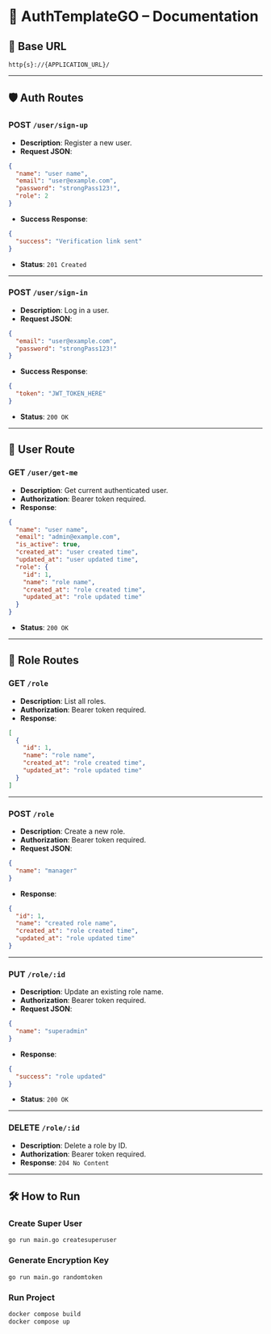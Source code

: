 # 📘 AuthTemplateGO – Documentation

## 📌 Base URL

```
http{s}://{APPLICATION_URL}/
````

---

## 🛡️ Auth Routes

### POST `/user/sign-up`

* **Description**: Register a new user.
* **Request JSON**:

```json
{
  "name": "user name",
  "email": "user@example.com",
  "password": "strongPass123!",
  "role": 2
}
````

* **Success Response**:

```json
{
  "success": "Verification link sent"
}
```

* **Status**: `201 Created`

---

### POST `/user/sign-in`

* **Description**: Log in a user.
* **Request JSON**:

```json
{
  "email": "user@example.com",
  "password": "strongPass123!"
}
```

* **Success Response**:

```json
{
  "token": "JWT_TOKEN_HERE"
}
```

* **Status**: `200 OK`

---

## 👥 User Route

### GET `/user/get-me`

* **Description**: Get current authenticated user.
* **Authorization**: Bearer token required.
* **Response**:

```json
{
  "name": "user name",
  "email": "admin@example.com",
  "is_active": true,
  "created_at": "user created time",
  "updated_at": "user updated time",
  "role": {
    "id": 1,
    "name": "role name",
    "created_at": "role created time",
    "updated_at": "role updated time"
  }
}
```

* **Status**: `200 OK`

---

## 🔐 Role Routes

### GET `/role`

* **Description**: List all roles.
* **Authorization**: Bearer token required.
* **Response**:

```json
[
  {
    "id": 1,
    "name": "role name",
    "created_at": "role created time",
    "updated_at": "role updated time"
  }
]
```

---

### POST `/role`

* **Description**: Create a new role.
* **Authorization**: Bearer token required.
* **Request JSON**:

```json
{
  "name": "manager"
}
```

* **Response**:

```json
{
  "id": 1,
  "name": "created role name",
  "created_at": "role created time",
  "updated_at": "role updated time"
}
```

---

### PUT `/role/:id`

* **Description**: Update an existing role name.
* **Authorization**: Bearer token required.
* **Request JSON**:

```json
{
  "name": "superadmin"
}
```

* **Response**:

```json
{
  "success": "role updated"
}
```

* **Status**: `200 OK`

---

### DELETE `/role/:id`

* **Description**: Delete a role by ID.
* **Authorization**: Bearer token required.
* **Response**: `204 No Content`

---

## 🛠️ How to Run

### Create Super User

```shell
go run main.go createsuperuser
```

### Generate Encryption Key

```shell
go run main.go randomtoken
```

### Run Project

```bash
docker compose build
docker compose up
```
